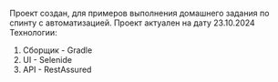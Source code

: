 Проект создан, для примеров выполнения домашнего задания по спинту с автоматизацией.
Проект актуален на дату 23.10.2024
Технологии:
1. Сборщик - Gradle
2. UI - Selenide
3. API - RestAssured

